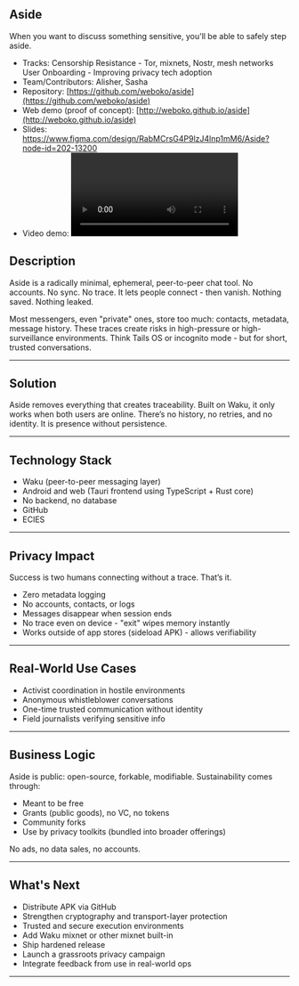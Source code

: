 ## Aside

When you want to discuss something sensitive, you'll be able to safely step aside.

- Tracks:  Censorship Resistance - Tor, mixnets, Nostr, mesh networks  User Onboarding - Improving privacy tech adoption
- Team/Contributors:  Alisher, Sasha
- Repository:  [https://github.com/weboko/aside](https://github.com/weboko/aside)
- Web demo (proof of concept):  [http://weboko.github.io/aside](http://weboko.github.io/aside)
- Slides: https://www.figma.com/design/RabMCrsG4P9lzJ4lnp1mM6/Aside?node-id=202-13200
- Video demo: <video controls src="https://github.com/weboko/aside/blob/51c9ed656d78db6296dedf6b363e85151f582caa/demo.MOV" title="link"></video>

## Description

Aside is a radically minimal, ephemeral, peer-to-peer chat tool. No accounts. No sync. No trace. It lets people connect - then vanish. Nothing saved. Nothing leaked.

Most messengers, even "private" ones, store too much: contacts, metadata, message history. These traces create risks in high-pressure or high-surveillance environments. Think Tails OS or incognito mode - but for short, trusted conversations.

---

## Solution

Aside removes everything that creates traceability. Built on Waku, it only works when both users are online. There’s no history, no retries, and no identity. It is presence without persistence.

---

## Technology Stack

- Waku (peer-to-peer messaging layer)
- Android and web (Tauri frontend using TypeScript + Rust core)
- No backend, no database
- GitHub
- ECIES

---

## Privacy Impact

Success is two humans connecting without a trace. That’s it.

- Zero metadata logging
- No accounts, contacts, or logs
- Messages disappear when session ends
- No trace even on device - "exit" wipes memory instantly
- Works outside of app stores (sideload APK) - allows verifiability

---

## Real-World Use Cases

- Activist coordination in hostile environments
- Anonymous whistleblower conversations
- One-time trusted communication without identity
- Field journalists verifying sensitive info

---

## Business Logic

Aside is public: open-source, forkable, modifiable. Sustainability comes through:

- Meant to be free
- Grants (public goods), no VC, no tokens
- Community forks
- Use by privacy toolkits (bundled into broader offerings)

No ads, no data sales, no accounts.

---

## What's Next

- Distribute APK via GitHub
- Strengthen cryptography and transport-layer protection
- Trusted and secure execution environments
- Add Waku mixnet or other mixnet built-in
- Ship hardened release
- Launch a grassroots privacy campaign
- Integrate feedback from use in real-world ops

---
